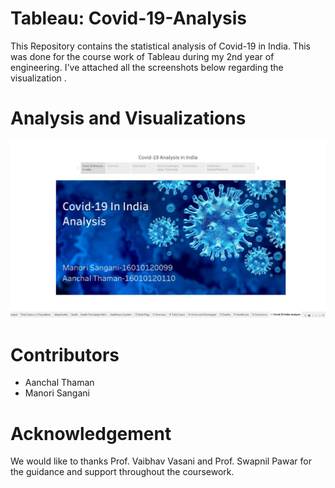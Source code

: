 # Tableau: Covid-19-Analysis

This Repository contains the statistical analysis of Covid-19 in India. This was done for the course work of Tableau during my 2nd year of engineering. I've attached all the screenshots below regarding the visualization .

# Analysis and Visualizations

![alt text](https://github.com/aanchal-thaman/Tableau-Covid-19-Analysis/blob/main/Images/Intro.jpeg)

# Contributors
- Aanchal Thaman
- Manori Sangani

# Acknowledgement

We would like to thanks Prof. Vaibhav Vasani and Prof. Swapnil Pawar for the guidance and support throughout the coursework.
